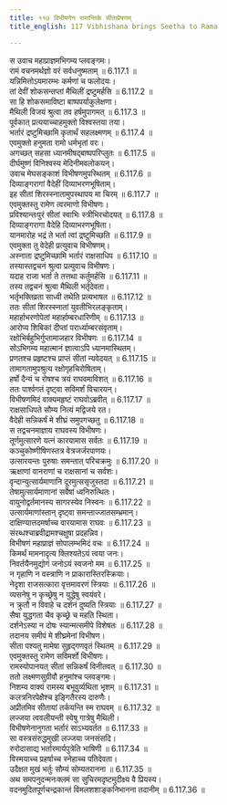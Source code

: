 ```yaml
---
title: ११७ विभीषणेन रामान्तिके सीताप्रेषणम्
title_english: 117 Vibhishana brings Seetha to Rama

---
```




स उवाच महाप्राज्ञमभिगम्य प्लवङ्गमः।  
रामं वचनमर्थज्ञो वरं सर्वधनुष्मताम् ॥ 6.117.1 ॥   
यन्निमित्तोऽयमारम्भः कर्मणां च फलोदयः।  
तां देवीं शोकसन्तप्तां मैथिलीं द्रष्टुमर्हसि ॥ 6.117.2 ॥   
सा हि शोकसमाविष्टा बाष्पपर्याकुलेक्षणा।  
मैथिली विजयं श्रुत्वा तव हर्षमुपागमत् ॥ 6.117.3 ॥   
पूर्वकात् प्रत्ययाच्चाहमुक्तो विश्वस्तया तया।  
भर्तारं द्रष्टुमिच्छामि कृतार्थं सहलक्ष्मणम् ॥ 6.117.4 ॥   
एवमुक्तो हनुमता रामो धर्मभृतां वरः।  
अगच्छत् सहसा ध्यानमीषद्बाष्पपरिप्लुतः ॥ 6.117.5 ॥   
दीर्घमुष्णं विनिश्वस्य मेदिनीमवलोकयन्।  
उवाच मेघसङ्काशं विभीषणमुपस्थितम् ॥ 6.117.6 ॥   
दिव्याङ्गरागां वैदेहीं दिव्याभरणभूषिताम्।  
इह सीतां शिरस्स्नातामुपस्थापय मा चिरम् ॥ 6.117.7 ॥   
एवमुक्तस्तु रामेण त्वरमाणो विभीषणः।  
प्रविश्यान्तःपुरं सीतां स्वाभिः स्त्रीभिरचोदयत् ॥ 6.117.8 ॥   
दिव्याङ्गरागा वैदेहि दिव्याभरणभूषिता।  
यानमारोह भद्रं ते भर्ता त्वां द्रष्टुमिच्छति ॥ 6.117.9 ॥   
एवमुक्ता तु वेदेही प्रत्युवाच विभीषणम्।  
अस्नाता द्रष्टुमिच्छामि भर्तारं राक्षसाधिप ॥ 6.117.10 ॥   
तस्यास्तद्वचनं श्रुत्वा प्रत्युवाच विभीषणः।  
यदाह राजा भर्ता ते तत्तथा कर्तुमर्हसि ॥ 6.117.11 ॥   
तस्य तद्वचनं श्रुत्वा मैथिली भर्तृदेवता।  
भर्तृभक्तिव्रता साध्वी तथेति प्रत्यभाषत ॥ 6.117.12 ॥   
ततः सीतां शिरस्स्नातां युवतीभिरलङ्कृताम्।  
महार्हाभरणोपेतां महार्हाम्बरधारिणीम् ॥ 6.117.13 ॥   
आरोप्य शिबिकां दीप्तां परार्ध्याम्बरसंवृताम्।  
रक्षोभिर्बहुभिर्गुप्तामाजहार विभीषणः ॥ 6.117.14 ॥   
सोऽभिगम्य महात्मानं ज्ञात्वाऽपि ध्यानमास्थितम्।  
प्रणतश्च प्रहृष्टश्च प्राप्तं सीतां न्यवेदयत् ॥ 6.117.15 ॥   
तामागतामुपश्रुत्य रक्षोगृहचिरोषिताम्।  
हर्षो दैन्यं च रोषश्च त्रयं राघवमाविशत् ॥ 6.117.16 ॥   
ततः पार्श्वगतं दृष्ट्वा सविमर्शं विचारयन्।  
विभीषणमिदं वाक्यमहृष्टं राघवोऽब्रवीत् ॥ 6.117.17 ॥   
राक्षसाधिपते सौम्य नित्यं मद्विजये रत।  
वैदेही सन्निकर्षं मे शीघ्रं समुपगच्छतु ॥ 6.117.18 ॥   
स तद्वचनमाज्ञाय राघवस्य विभीषणः।  
तूर्णमुत्सारणे यत्नं कारयामास सर्वतः ॥ 6.117.19 ॥   
कञ्चुकोष्णीषिणस्तत्र वेत्रजर्जरपाणयः।  
उत्सारयन्तः पुरुषाः समन्तात् परिचक्रमुः ॥ 6.117.20 ॥   
ऋक्षाणां वानराणां च राक्षसानां च सर्वशः।  
वृन्दान्युत्सार्यमाणानि दूरमुत्ससृजुस्तदा ॥ 6.117.21 ॥   
तेषामुत्सार्यमाणानां सर्वेषां ध्वनिरुत्थितः।  
वायुनोद्वर्तमानस्य सागरस्येव निस्वनः ॥ 6.117.22 ॥   
उत्सार्यमाणांस्तान् दृष्ट्वा समन्ताज्जातसम्भ्रमान्।  
दाक्षिण्यात्तदमर्षाच्च वारयामास राघवः ॥ 6.117.23 ॥   
संरब्धश्चाब्रवीद्रामश्चक्षुषा प्रदहन्निव।  
विभीषणं महाप्राज्ञं सोपालम्भमिदं वचः ॥ 6.117.24 ॥   
किमर्थं मामनादृत्य क्लिश्यतेऽयं त्वया जनः।  
निवर्तयैनमुद्योगं जनोऽयं स्वजनो मम ॥ 6.117.25 ॥   
न गृहाणि न वस्त्राणि न प्राकारास्तिरस्क्रियाः।  
नेदृशा राजसत्कारा वृत्तमावरणं स्त्रियाः ॥ 6.117.26 ॥   
व्यसनेषु न कृच्छ्रेषु न युद्धेषु स्वयंवरे।  
न क्रुतौ न विवाहे च दर्शनं दुष्यति स्त्रियाः ॥ 6.117.27 ॥   
सैषा युद्धगता चैव कृच्छ्रे च महति स्थिता।  
दर्शनेऽस्या न दोषः स्यान्मत्समीपे विशेषतः ॥ 6.117.28 ॥   
तदानय समीपं मे शीघ्रमेनां विभीषण।  
सीता पश्यतु मामेषा सुहृद्गणवृतं स्थितम् ॥ 6.117.29 ॥   
एवमुक्तस्तु रामेण सविमर्शो विभीषणः।  
रामस्योपानयत् सीतां सन्निकर्षं विनीतवत् ॥ 6.117.30 ॥   
ततो लक्ष्मणसुग्रीवौ हनुमांश्च प्लवङ्गमः।  
निशम्य वाक्यं रामस्य बभूवुर्व्यथिता भृशम् ॥ 6.117.31 ॥   
कलत्रनिरपेक्षैश्च इङ्गितैरस्य दारुणैः।  
अप्रीतमिव सीतायां तर्कयन्ति स्म राघवम् ॥ 6.117.32 ॥   
लज्जया त्ववलीयन्ती स्वेषु गात्रेषु मैथिली।  
विभीषणेनानुगता भर्तारं साऽभ्यवर्तत ॥ 6.117.33 ॥   
सा वस्त्रसंरुद्धमुखी लज्जया जनसंसदि।  
रुरोदासाद्य भर्तारमार्यपुत्रेति भाषिणी ॥ 6.117.34 ॥   
विस्मयाच्च प्रहर्षाच्च स्नेहाच्च पतिदेवता।  
उदैक्षत मुखं भर्तुः सौम्यं सोम्यतरानना ॥ 6.117.35 ॥   
अथ समपनुदन्मनःक्लमं सा सुचिरमदृष्टमुदीक्ष्य वै प्रियस्य।  
वदनमुदितपूर्णचन्द्रकान्तं विमलशशाङ्कनिभानना तदानीम् ॥ 6.117.36 ॥   